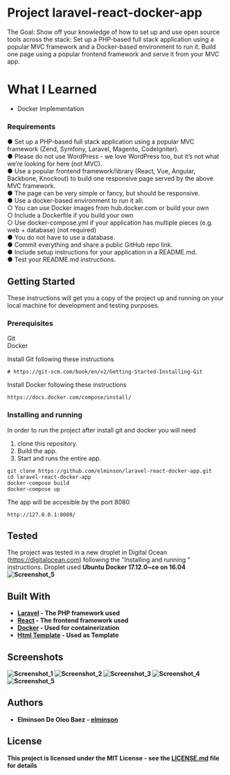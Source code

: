 # Project laravel-react-docker-app 

The Goal:​ Show off your knowledge of how to set up and use open source tools across the
stack: Set up a PHP-based full stack application using a popular MVC framework and a
Docker-based environment to run it. Build one page using a popular frontend framework and
serve it from your MVC app.

# What I Learned

* Docker Implementation

### Requirements
● Set up a PHP-based full stack application using a popular MVC framework (Zend,
Symfony, Laravel, Magento, CodeIgniter). <br>
● Please do not use WordPress - we love WordPress too, but it’s not what we’re looking
for here (not MVC).<br>
● Use a popular frontend framework/library (React, Vue, Angular, Backbone, Knockout) to
build one responsive page served by the above MVC framework. <br>
● The page can be very simple or fancy, but should be responsive.<br>
● Use a docker-based environment to run it all:<br>
    ○  You can use Docker images from hub.docker.com or build your own<br>
    ○ Include a Dockerfile if you build your own<br>
    ○ Use docker-compose.yml if your application has multiple pieces (e.g. web +
database) (not required)<br>
● You do not have to use a database.<br>
● Commit everything and share a public GitHub repo link.<br>
● Include setup instructions for your application in a README.md.<br>
● Test your README.md instructions.<br>


## Getting Started

These instructions will get you a copy of the project up and running on your local machine for development and testing purposes.

### Prerequisites

Git <Br>
Docker 


Install Git following these instructions 
```
# https://git-scm.com/book/en/v2/Getting-Started-Installing-Git
```
Install Docker following these instructions 
```
https://docs.docker.com/compose/install/
```

### Installing and running 

In order to run the project after install git and docker you will need
1) clone this repository.
3) Build the app.
4) Start and runs the entire app.

```
git clone https://github.com/elminson/laravel-react-docker-app.git
cd laravel-react-docker-app
docker-compose build
docker-compose up
```
The app will be accesible by the port 8080 
```
http://127.0.0.1:8080/
```
## Tested
The project was tested in a new droplet in Digital Ocean (https://digitalocean.com) following the "Installing and running
" instructions. Droplet used <b>Ubuntu Docker 17.12.0~ce on 16.04 <b>
    ![Screenshot_5](https://github.com/elminson/onerockwell/raw/master/Screenshot_6.png)
   

## Built With

* [Laravel](https://laravel.com/) - The PHP framework used
* [React](https://reactjs.org/) - The frontend framework used
* [Docker](https://docker.com) - Used for containerization
* [Html Template](https://colorlib.com) - Used as Template

## Screenshots
![Screenshot_1](https://github.com/elminson/onerockwell/raw/master/Screenshot_1.png)
![Screenshot_2](https://github.com/elminson/onerockwell/raw/master/Screenshot_2.png)
![Screenshot_3](https://github.com/elminson/onerockwell/raw/master/Screenshot_3.png)
![Screenshot_4](https://github.com/elminson/onerockwell/raw/master/Screenshot_4.png)
![Screenshot_5](https://github.com/elminson/onerockwell/raw/master/Screenshot_5.png)

## Authors

* **Elminson De Oleo Baez** - [elminson](https://github.com/elminson)

## License

This project is licensed under the MIT License - see the [LICENSE.md](LICENSE.md) file for details
